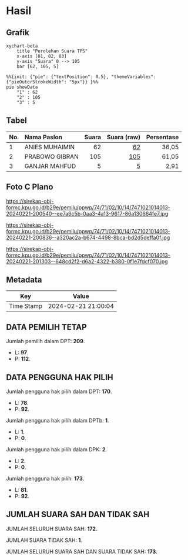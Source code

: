 # Hasil

## Grafik

```mermaid
xychart-beta
    title "Perolehan Suara TPS"
    x-axis [01, 02, 03]
    y-axis "Suara" 0 --> 105
    bar [62, 105, 5]
```

```mermaid
%%{init: {"pie": {"textPosition": 0.5}, "themeVariables": {"pieOuterStrokeWidth": "5px"}} }%%
pie showData
    "1" : 62
    "2" : 105
    "3" : 5
```

## Tabel

| No. | Nama Paslon    | Suara | Suara (raw) | Persentase |
|:--- |:-------------- | -----:| -----------:| ----------:|
| 1   | ANIES MUHAIMIN | 62    | [62][p-1]   | 36,05      |
| 2   | PRABOWO GIBRAN | 105   | [105][p-2]  | 61,05      |
| 3   | GANJAR MAHFUD  | 5     | [5][p-3]    | 2,91       |


[p-1]: https://github.com/gigit-pemilu/pemilu-2024-74-sulawesi-tenggara/blob/main/pilpres/hitung-suara/sub/74-sulawesi-tenggara/sub/71-kota-kendari/sub/02-kendari/sub/1014-kassilampe/sub/013-tps/sub/paslon-1.txt
[p-2]: https://github.com/gigit-pemilu/pemilu-2024-74-sulawesi-tenggara/blob/main/pilpres/hitung-suara/sub/74-sulawesi-tenggara/sub/71-kota-kendari/sub/02-kendari/sub/1014-kassilampe/sub/013-tps/sub/paslon-2.txt
[p-3]: https://github.com/gigit-pemilu/pemilu-2024-74-sulawesi-tenggara/blob/main/pilpres/hitung-suara/sub/74-sulawesi-tenggara/sub/71-kota-kendari/sub/02-kendari/sub/1014-kassilampe/sub/013-tps/sub/paslon-3.txt

## Foto C Plano

https://sirekap-obj-formc.kpu.go.id/b29e/pemilu/ppwp/74/71/02/10/14/7471021014013-20240221-200540--ee7a6c5b-0aa3-4a13-9617-86a130664fe7.jpg

https://sirekap-obj-formc.kpu.go.id/b29e/pemilu/ppwp/74/71/02/10/14/7471021014013-20240221-200836--a320ac2a-b674-4498-8bca-bd2d5deffa0f.jpg

https://sirekap-obj-formc.kpu.go.id/b29e/pemilu/ppwp/74/71/02/10/14/7471021014013-20240221-201303--648cd2f2-d6a2-4322-b380-0f1e7fdcf070.jpg


## Metadata

| Key        | Value               |
| ---------- | ------------------- |
| Time Stamp | 2024-02-21 21:00:04 |


## DATA PEMILIH TETAP

Jumlah pemilih dalam DPT: **209**.
 * L: **97**.
 * P: **112**.

## DATA PENGGUNA HAK PILIH

Jumlah pengguna hak pilih dalam DPT: **170**.
 * L: **78**.
 * P: **92**.

Jumlah pengguna hak pilih dalam DPTb: **1**.
 * L: **1**.
 * P: **0**.

Jumlah pengguna hak pilih dalam DPK: **2**.
 * L: **2**.
 * P: **0**.

Jumlah pengguna hak pilih: **173**.
 * L: **81**.
 * P: **92**.

## JUMLAH SUARA SAH DAN TIDAK SAH

JUMLAH SELURUH SUARA SAH: **172**.

JUMLAH SUARA TIDAK SAH: **1**.

JUMLAH SELURUH SUARA SAH DAN SUARA TIDAK SAH: **173**.


